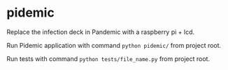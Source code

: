 # pidemic
Replace the infection deck in Pandemic with a raspberry pi + lcd.

Run Pidemic application with command `python pidemic/` from project root.

Run tests with command `python tests/file_name.py` from project root.


